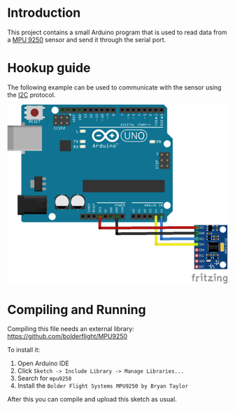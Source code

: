 # Introduction
This project contains a small Arduino program that is used to read data from a [MPU 9250](https://www.invensense.com/download-pdf/mpu-9250-datasheet/) sensor and send it through the serial port.

# Hookup guide

The following example can be used to communicate with the sensor using the [I2C](https://learn.sparkfun.com/tutorials/i2c/all) protocol.

![MPU9250 hookup example](https://raw.githubusercontent.com/nagyf/mpu9250-arduino/master/doc/arduino-and-mpu9250_bb.png)

# Compiling and Running

Compiling this file needs an external library: https://github.com/bolderflight/MPU9250

To install it:

1. Open Arduino IDE
2. Click `Sketch -> Include Library -> Manage Libraries...`
3. Search for `mpu9250`
4. Install the `Bolder Flight Systems MPU9250 by Bryan Taylor`

After this you can compile and upload this sketch as usual.
